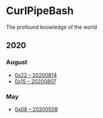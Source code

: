 # CurlPipeBash
The profound knowledge of the world

## 2020

### August
* [0x22 – 20200814](2020/0x22-20200814.md)
* [0x15 – 20200807](2020/0x15-20200807.md)

### May
* [0x08 – 20200508](2020/0x08-20200508.md)
